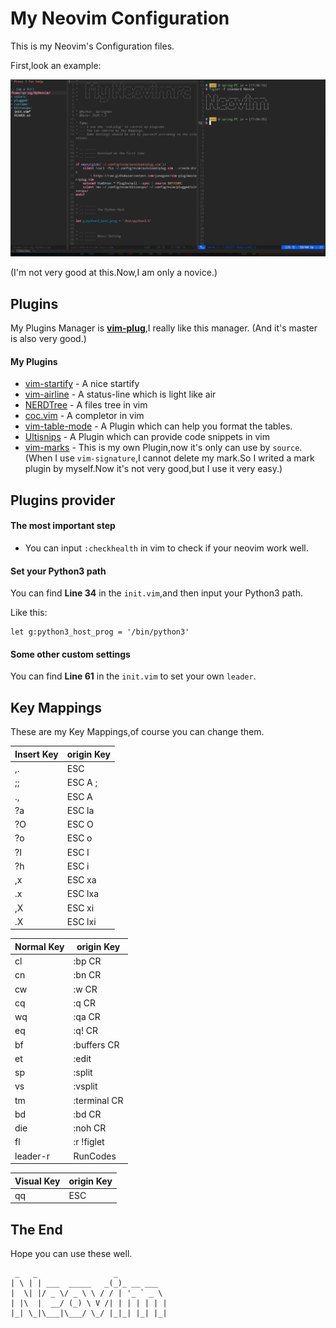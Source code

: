 # My Neovim Configuration

This is my Neovim's Configuration files.

First,look an example:

![TheExample](./demo.png)

(I'm not very good at this.Now,I am only a novice.)

## Plugins

My Plugins Manager is **[vim-plug](https://github.com/junegunn/vim-plug)**,I really like this manager. (And it's master is also very good.)

#### My Plugins

- [vim-startify](https://github.com/mhinz/vim-startify) - A nice startify
- [vim-airline](https://github.com/vim-airline/vim-airline) - A status-line which is light like air
- [NERDTree](https://github.com/scrooloose/nerdtree) - A files tree in vim
- [coc.vim](https://github.com/neoclide/coc.vim) - A completor in vim
- [vim-table-mode](https://github.com/dhruvasagar/vim-table-mode) - A Plugin which can help you format the tables.
- [Ultisnips](https://github.com/SirVer/ultisnips) - A Plugin which can provide code snippets in vim
- [vim-marks](https://github.com/SpringHan/MyNeovim) - This is my own Plugin,now it's only can use by `source`.(When I use `vim-signature`,I cannot delete my mark.So I writed a mark plugin by myself.Now it's not very good,but I use it very easy.)


## Plugins provider

#### The most important step

- You can input `:checkhealth` in vim to check if your neovim work well.

#### Set your Python3 path

You can find __Line 34__ in the `init.vim`,and then input your Python3 path.

Like this:
```vim
let g:python3_host_prog = '/bin/python3'
```

#### Some other custom settings

You can find __Line 61__ in the `init.vim` to set your own `leader`.


## Key Mappings

These are my Key Mappings,of course you can change them.

| Insert Key | origin Key |
|------------|------------|
| ,.         | ESC        |
| ;;         | ESC A ;    |
| .,         | ESC A      |
| ?a         | ESC la     |
| ?O         | ESC O      |
| ?o         | ESC o      |
| ?I         | ESC I      |
| ?h         | ESC i      |
| ,x         | ESC xa     |
| .x         | ESC lxa    |
| ,X         | ESC xi     |
| .X         | ESC lxi    |

| Normal Key | origin Key   |
|------------|--------------|
| cl         | :bp CR       |
| cn         | :bn CR       |
| cw         | :w CR        |
| cq         | :q CR        |
| wq         | :qa CR       |
| eq         | :q! CR       |
| bf         | :buffers CR  |
| et         | :edit        |
| sp         | :split       |
| vs         | :vsplit      |
| tm         | :terminal CR |
| bd         | :bd CR       |
| die        | :noh CR      |
| fl         | :r !figlet   |
| leader-r   | RunCodes     |

| Visual Key | origin Key |
|------------|------------|
| qq         | ESC        |


## The End

Hope you can use these well.

```vim
 _   _                 _           
| \ | | ___  _____   _(_)_ __ ___  
|  \| |/ _ \/ _ \ \ / / | '_ ` _ \ 
| |\  |  __/ (_) \ V /| | | | | | |
|_| \_|\___|\___/ \_/ |_|_| |_| |_|
```
